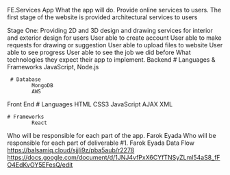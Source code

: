 FE.Services App
What the app will do.
Provide online services to users. The first stage of the website is provided architectural services to users

Stage One: Providing 2D and 3D design and drawing services for interior and exterior design for users
    User able to create account
    User able to make requests for drawing or suggestion 
    User able to upload files to website
    User able to see progress 
    User able to see the job we did before 
What technologies they expect their app to implement.
Backend
     # Languages & Frameworks
            JavaScript, Node.js 

     # Database
            MongoDB
            AWS
Front End
    # Languages 
            HTML
            CSS3
            JavaScript
            AJAX
            XML

    # Frameworks
            React
Who will be responsible for each part of the app.
            Farok Eyada
Who will be responsible for each part of deliverable #1.
            Farok Eyada
Data Flow
            https://balsamiq.cloud/sjjli9z/pba5aub/r2278
https://docs.google.com/document/d/1JNJ4vfPxX6CYfTNSyZLml54aS8_fFO4EdKvOY5EFesQ/edit